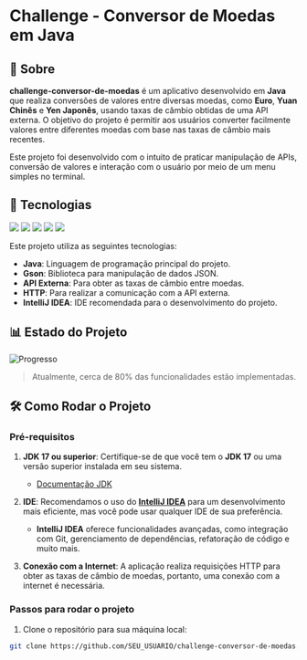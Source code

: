 # Challenge - Conversor de Moedas em Java

## 📖 Sobre

**challenge-conversor-de-moedas** é um aplicativo desenvolvido em **Java** que realiza conversões de valores entre diversas moedas, como **Euro**, **Yuan Chinês** e **Yen Japonês**, usando taxas de câmbio obtidas de uma API externa. O objetivo do projeto é permitir aos usuários converter facilmente valores entre diferentes moedas com base nas taxas de câmbio mais recentes.

Este projeto foi desenvolvido com o intuito de praticar manipulação de APIs, conversão de valores e interação com o usuário por meio de um menu simples no terminal.

## 🚀 Tecnologias

<div>
  <img src="https://img.shields.io/badge/Java-17-blue?style=for-the-badge&logo=java&logoColor=white">
  <img src="https://img.shields.io/badge/Gson-4.0.2-red?style=for-the-badge&logo=google&logoColor=white">
  <img src="https://img.shields.io/badge/HTTP-000000?style=for-the-badge&logo=http&logoColor=white">
  <img src="https://img.shields.io/badge/JSON-000000?style=for-the-badge&logo=json&logoColor=white">
  <img src="https://img.shields.io/badge/IntelliJ_IDEA-000000?style=for-the-badge&logo=intellij-idea&logoColor=white">
</div>

<p>Este projeto utiliza as seguintes tecnologias:</p>
<ul>
  <li><strong>Java</strong>: Linguagem de programação principal do projeto.</li>
  <li><strong>Gson</strong>: Biblioteca para manipulação de dados JSON.</li>
  <li><strong>API Externa</strong>: Para obter as taxas de câmbio entre moedas.</li>
  <li><strong>HTTP</strong>: Para realizar a comunicação com a API externa.</li>
  <li><strong>IntelliJ IDEA</strong>: IDE recomendada para o desenvolvimento do projeto.</li>
</ul>

## 📊 Estado do Projeto

![Progresso](https://img.shields.io/badge/Progresso-80%25-yellow?style=for-the-badge&labelColor=000000&color=FFFF00&logo=github)

> Atualmente, cerca de 80% das funcionalidades estão implementadas.

## 🛠️ Como Rodar o Projeto

### Pré-requisitos

1. **JDK 17 ou superior**: Certifique-se de que você tem o **JDK 17** ou uma versão superior instalada em seu sistema.
   - [Documentação JDK](https://www.oracle.com/java/technologies/javase-jdk17-downloads.html)

2. **IDE**: Recomendamos o uso do **[IntelliJ IDEA](https://www.jetbrains.com/idea/)** para um desenvolvimento mais eficiente, mas você pode usar qualquer IDE de sua preferência.
   - **IntelliJ IDEA** oferece funcionalidades avançadas, como integração com Git, gerenciamento de dependências, refatoração de código e muito mais.

3. **Conexão com a Internet**: A aplicação realiza requisições HTTP para obter as taxas de câmbio de moedas, portanto, uma conexão com a internet é necessária.

### Passos para rodar o projeto

1. Clone o repositório para sua máquina local:

```bash
git clone https://github.com/SEU_USUARIO/challenge-conversor-de-moedas.git

